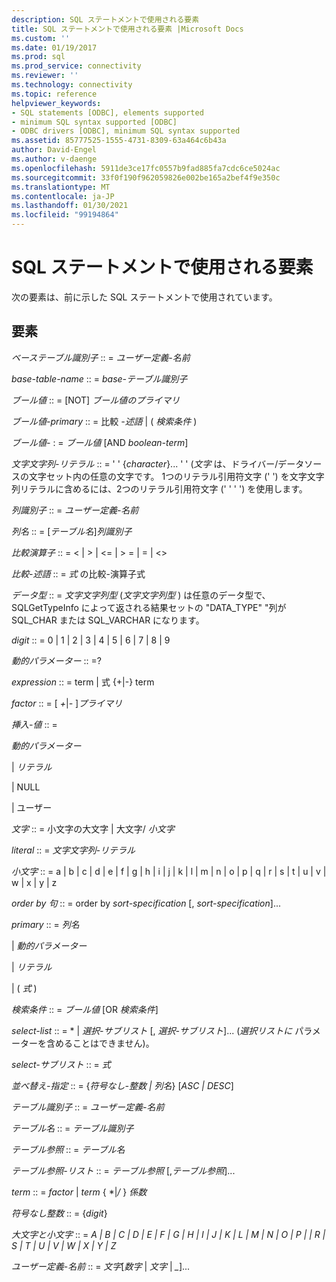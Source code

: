 ```yaml
---
description: SQL ステートメントで使用される要素
title: SQL ステートメントで使用される要素 |Microsoft Docs
ms.custom: ''
ms.date: 01/19/2017
ms.prod: sql
ms.prod_service: connectivity
ms.reviewer: ''
ms.technology: connectivity
ms.topic: reference
helpviewer_keywords:
- SQL statements [ODBC], elements supported
- minimum SQL syntax supported [ODBC]
- ODBC drivers [ODBC], minimum SQL syntax supported
ms.assetid: 85777525-1555-4731-8309-63a464c6b43a
author: David-Engel
ms.author: v-daenge
ms.openlocfilehash: 5911de3ce17fc0557b9fad885fa7cdc6ce5024ac
ms.sourcegitcommit: 33f0f190f962059826e002be165a2bef4f9e350c
ms.translationtype: MT
ms.contentlocale: ja-JP
ms.lasthandoff: 01/30/2021
ms.locfileid: "99194864"
---
```

# <a name="elements-used-in-sql-statements"></a>SQL ステートメントで使用される要素
次の要素は、前に示した SQL ステートメントで使用されています。  
  
## <a name="element"></a>要素  
 *ベーステーブル識別子* :: = *ユーザー定義-名前*  
  
 *base-table-name* :: = *base-テーブル識別子*  
  
 *ブール値* :: = [NOT] *ブール値のプライマリ*  
  
 *ブール値-primary* :: = 比較 *-述語* &#124; ( *検索条件* )  
  
 *ブール値-* : = *ブール値* [AND *boolean-term*]  
  
 *文字文字列-リテラル* :: = ' ' {*character*}... ' ' (*文字* は、ドライバー/データソースの文字セット内の任意の文字です。 1つのリテラル引用符文字 (' ') を文字文字列リテラルに含めるには、2つのリテラル引用符文字 (' ' ' ') を使用します。  
  
 *列識別子* :: = *ユーザー定義-名前*  
  
 *列名* :: = [*テーブル名*]*列識別子*  
  
 *比較演算子* :: = < &#124; > &#124; \<= &#124; > = &#124; = &#124; <>  
  
 *比較-述語* :: = *式* の比較-演算子式  
  
 *データ型* :: = *文字文字列型* (*文字文字列型* ) は任意のデータ型で、SQLGetTypeInfo によって返される結果セットの "DATA_TYPE" "列が SQL_CHAR または SQL_VARCHAR になります。  
  
 *digit* :: = 0 &#124; 1 &#124; 2 &#124; 3 &#124; 4 &#124; 5 &#124; 6 &#124; 7 &#124; 8 &#124; 9  
  
 *動的パラメーター* :: =?  
  
 *expression* :: = term &#124; 式 {+&#124;-} term  
  
 *factor* :: = [ *+*&#124;*-* ]*プライマリ*  
  
 *挿入-値* :: =  
  
 *動的パラメーター*  
  
 &#124; *リテラル*  
  
 &#124; NULL  
  
 &#124; ユーザー  
  
 *文字* :: = 小文字の大文字 &#124; 大文字/ *小文字*  
  
 *literal* :: = *文字文字列-リテラル*  
  
 *小文字* :: = a &#124; b &#124; c &#124; d &#124; e &#124; f &#124; g &#124; h &#124; i &#124; j &#124; k &#124; l &#124; m &#124; n &#124; o &#124; p &#124; q &#124; r &#124; s &#124; t &#124; u &#124; v &#124; w &#124; x &#124; y &#124; z  
  
 *order by 句* :: = order by *sort-specification* [, *sort-specification*]...  
  
 *primary* :: = *列名*  
  
 &#124; *動的パラメーター*  
  
 &#124; *リテラル*  
  
 &#124; ( *式* )  
  
 *検索条件* :: = *ブール値* [OR *検索条件*]  
  
 *select-list* :: = \* &#124; *選択-サブリスト* [, *選択-サブリスト*]... (*選択リストに* パラメーターを含めることはできません)。  
  
 *select-サブリスト* :: = *式*  
  
 *並べ替え-指定* :: = {*符号なし-整数 &#124; 列名*} [*ASC &#124; DESC*]  
  
 *テーブル識別子* :: = *ユーザー定義-名前*  
  
 *テーブル名* :: = *テーブル識別子*  
  
 *テーブル参照* :: = *テーブル名*  
  
 *テーブル参照-リスト* :: = *テーブル参照* [,*テーブル参照*]...  
  
 *term* :: = *factor* &#124; *term* { \*&#124;*/* } *係数*  
  
 *符号なし整数* :: = {*digit*}  
  
 *大文字と小文字* :: = *A &#124; B &#124; C &#124; D &#124; E &#124; F &#124; G &#124; H &#124; I &#124; J &#124; K &#124; L &#124; M &#124; N &#124; O &#124; P &#124; &#124; R &#124; S &#124; T &#124; U &#124; V &#124; W &#124; X &#124; Y &#124; Z*  
  
 *ユーザー定義-名前* :: = *文字*[*数字* &#124; *文字* &#124; *_*]...
